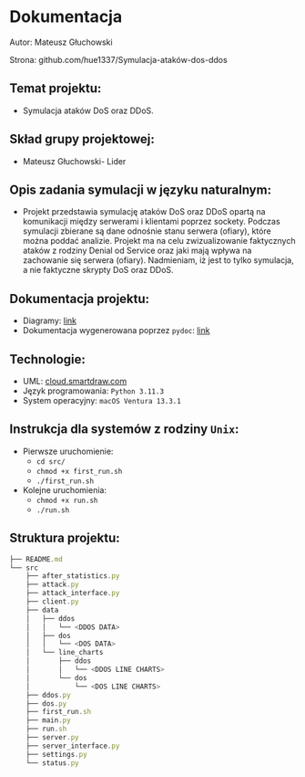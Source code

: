 # Dokumentacja

Autor: Mateusz Głuchowski

Strona: github.com/hue1337/Symulacja-ataków-dos-ddos

## Temat projektu:

- Symulacja ataków DoS oraz DDoS.

## Skład grupy projektowej:

- Mateusz Głuchowski- Lider

## Opis zadania symulacji w języku naturalnym:

- Projekt przedstawia symulację ataków DoS oraz DDoS opartą na komunikacji między serwerami i klientami poprzez sockety. Podczas symulacji zbierane są dane odnośnie stanu serwera (ofiary), które można poddać analizie. Projekt ma na celu zwizualizowanie faktycznych ataków z rodziny Denial od Service oraz jaki mają wpływa na zachowanie się serwera (ofiary). Nadmieniam, iż jest to tylko symulacja, a nie faktyczne skrypty DoS oraz DDoS.

## Dokumentacja projektu:

- Diagramy: [link](https://github.com/Hue1337/Symulacja-atak-w-dos-ddos/tree/main/doc)
- Dokumentacja wygenerowana poprzez `pydoc`: [link]([https://github.com/Hue1337/Symulacja-atak-w-dos-ddos/tree/main/doc](https://github.com/Hue1337/Symulacja-atak-w-dos-ddos/tree/main/doc))

## Technologie:

- UML: [cloud.smartdraw.com](https://cloud.smartdraw.com/)
- Język programowania: `Python 3.11.3`
- System operacyjny: `macOS Ventura 13.3.1`

## Instrukcja dla systemów z rodziny `Unix`:

- Pierwsze uruchomienie:
    - `cd src/`
    - `chmod +x first_run.sh`
    - `./first_run.sh`
- Kolejne uruchomienia:
    - `chmod +x run.sh`
    - `./run.sh`

## Struktura projektu:

```jsx
├── README.md
└── src
    ├── after_statistics.py
    ├── attack.py
    ├── attack_interface.py
    ├── client.py
    ├── data
    │   ├── ddos
    │   │   └── <DDOS DATA>
    │   ├── dos
    │   │   └── <DOS DATA>
    │   └── line_charts
    │       ├── ddos
    │       │   └── <DDOS LINE CHARTS>
    │       └── dos
    │           └── <DOS LINE CHARTS>
    ├── ddos.py
    ├── dos.py
    ├── first_run.sh
    ├── main.py
    ├── run.sh
    ├── server.py
    ├── server_interface.py
    ├── settings.py
    └── status.py
```
